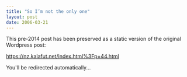 ```yaml
---
title: "So I’m not the only one"
layout: post
date: 2006-03-21
---
```


This pre-2014 post has been preserved as a static version of the original Wordpress post:

https://nz.kalafut.net/index.html%3Fp=44.html

You'll be redirected automatically...

<head>
  <meta http-equiv="refresh" content="5;url=https://nz.kalafut.net/index.html%3Fp=44.html">
</head>

